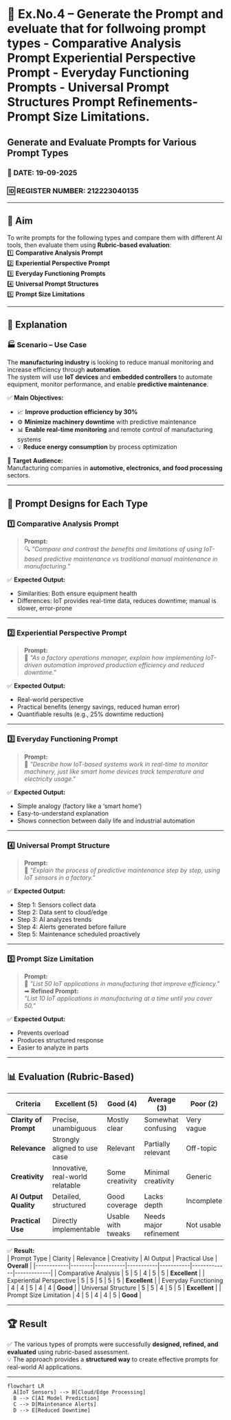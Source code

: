 # 🌟 Ex.No.4 – Generate the Prompt and eveluate that for follwoing prompt types - Comparative Analysis Prompt Experiential Perspective Prompt - Everyday Functioning Prompts - Universal Prompt Structures Prompt Refinements- Prompt Size Limitations.
## **Generate and Evaluate Prompts for Various Prompt Types**

### 📅 DATE:  19-09-2025
### 🆔 REGISTER NUMBER:  212223040135

---

## 🎯 **Aim**  
To write prompts for the following types and compare them with different AI tools, then evaluate them using **Rubric-based evaluation**:  
1️⃣ **Comparative Analysis Prompt**  
2️⃣ **Experiential Perspective Prompt**  
3️⃣ **Everyday Functioning Prompts**  
4️⃣ **Universal Prompt Structures**  
5️⃣ **Prompt Size Limitations**

---

## 📝 **Explanation**  

### 🏭 **Scenario – Use Case**  
The **manufacturing industry** is looking to reduce manual monitoring and increase efficiency through **automation**.  
The system will use **IoT devices** and **embedded controllers** to automate equipment, monitor performance, and enable **predictive maintenance**.  

✅ **Main Objectives:**  
- 📈 **Improve production efficiency by 30%**  
- ⚙️ **Minimize machinery downtime** with predictive maintenance  
- 📊 **Enable real-time monitoring** and remote control of manufacturing systems  
- 💡 **Reduce energy consumption** by process optimization  

**🎯 Target Audience:**  
Manufacturing companies in **automotive, electronics, and food processing** sectors.  

---

## 🧩 **Prompt Designs for Each Type**

### 1️⃣ Comparative Analysis Prompt  
> **Prompt:**  
🔍 *"Compare and contrast the benefits and limitations of using IoT-based predictive maintenance vs traditional manual maintenance in manufacturing."*

✅ **Expected Output:**  
- Similarities: Both ensure equipment health  
- Differences: IoT provides real-time data, reduces downtime; manual is slower, error-prone  

---

### 2️⃣ Experiential Perspective Prompt  
> **Prompt:**  
👷 *"As a factory operations manager, explain how implementing IoT-driven automation improved production efficiency and reduced downtime."*

✅ **Expected Output:**  
- Real-world perspective  
- Practical benefits (energy savings, reduced human error)  
- Quantifiable results (e.g., 25% downtime reduction)  

---

### 3️⃣ Everyday Functioning Prompt  
> **Prompt:**  
📱 *"Describe how IoT-based systems work in real-time to monitor machinery, just like smart home devices track temperature and electricity usage."*

✅ **Expected Output:**  
- Simple analogy (factory like a ‘smart home’)  
- Easy-to-understand explanation  
- Shows connection between daily life and industrial automation  

---

### 4️⃣ Universal Prompt Structure  
> **Prompt:**  
📖 *"Explain the process of predictive maintenance step by step, using IoT sensors in a factory."*

✅ **Expected Output:**  
- Step 1: Sensors collect data  
- Step 2: Data sent to cloud/edge  
- Step 3: AI analyzes trends  
- Step 4: Alerts generated before failure  
- Step 5: Maintenance scheduled proactively  

---

### 5️⃣ Prompt Size Limitation  
> **Prompt:**  
📏 *"List 50 IoT applications in manufacturing that improve efficiency."*  
➡ **Refined Prompt:**  
*"List 10 IoT applications in manufacturing at a time until you cover 50."*

✅ **Expected Output:**  
- Prevents overload  
- Produces structured response  
- Easier to analyze in parts  

---

## 📊 **Evaluation (Rubric-Based)**  

| **Criteria**            | **Excellent (5)** | **Good (4)** | **Average (3)** | **Poor (2)** |
|------------------------|------------------|-------------|---------------|-------------|
| **Clarity of Prompt**  | Precise, unambiguous | Mostly clear | Somewhat confusing | Very vague |
| **Relevance**          | Strongly aligned to use case | Relevant | Partially relevant | Off-topic |
| **Creativity**         | Innovative, real-world relatable | Some creativity | Minimal creativity | Generic |
| **AI Output Quality**  | Detailed, structured | Good coverage | Lacks depth | Incomplete |
| **Practical Use**      | Directly implementable | Usable with tweaks | Needs major refinement | Not usable |

✅ **Result:**  
| Prompt Type | Clarity | Relevance | Creativity | AI Output | Practical Use | **Overall** |
|------------|--------|-----------|-----------|-----------|-------------|-------------|
| Comparative Analysis | 5 | 5 | 4 | 5 | 5 | **Excellent** |
| Experiential Perspective | 5 | 5 | 5 | 5 | 5 | **Excellent** |
| Everyday Functioning | 4 | 4 | 5 | 4 | 4 | **Good** |
| Universal Structure | 5 | 5 | 4 | 5 | 5 | **Excellent** |
| Prompt Size Limitation | 4 | 5 | 4 | 4 | 5 | **Good** |

---

## 🏆 **Result**  
✅ The various types of prompts were successfully **designed, refined, and evaluated** using rubric-based assessment.  
💡 The approach provides a **structured way** to create effective prompts for real-world AI applications.  

---

```mermaid
flowchart LR
  A[IoT Sensors] --> B[Cloud/Edge Processing]
  B --> C[AI Model Prediction]
  C --> D[Maintenance Alerts]
  D --> E[Reduced Downtime]
